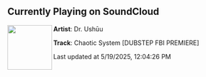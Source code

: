 ## Currently Playing on SoundCloud

[<img align="left" width="100" src="https://i1.sndcdn.com/artworks-KarQi0duhh8ev7qH-1ZBbXw-t500x500.png">](https://soundcloud.com/danyushuu/chaotic-system)

**Artist**: Dr. Ushūu 

**Track**: Chaotic System [DUBSTEP FBI PREMIERE]

Last updated at 5/19/2025, 12:04:26 PM
